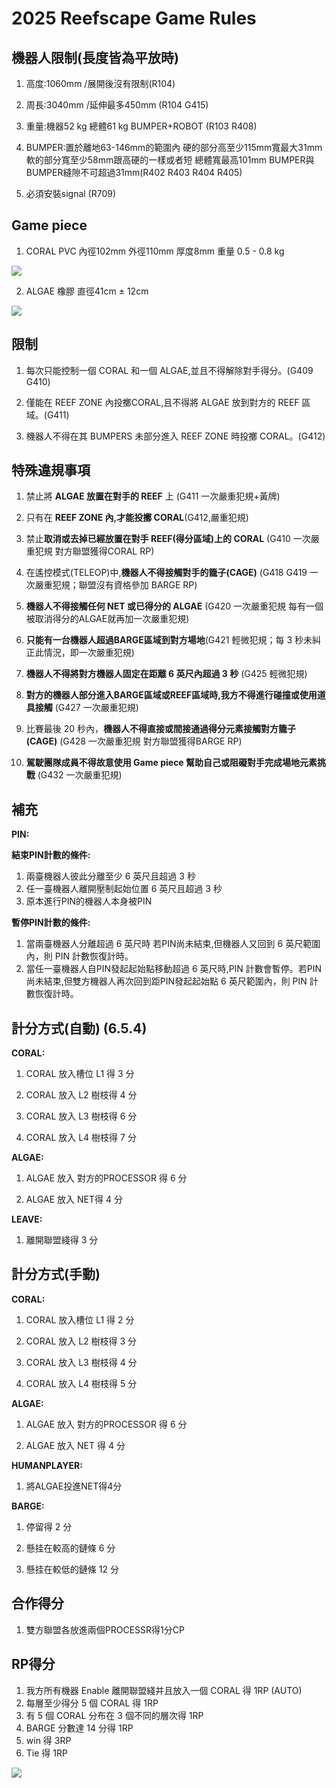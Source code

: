 <!-- title: FRC8725 2025規則整理 -->
<!-- description: 2025賽季規則整理 -->
<!-- category: Rules-->
<!-- tags: Reefscape -->
<!-- published time: 2025/01/06 -->

# 2025 Reefscape Game Rules
## 機器人限制(長度皆為平放時)
1. 高度:1060mm /展開後沒有限制(R104)

2. 周長:3040mm /延伸最多450mm (R104 G415)

3. 重量:機器52 kg 總體61 kg BUMPER+ROBOT (R103 R408)

4. BUMPER:置於離地63-146mm的範圍內 硬的部分高至少115mm寬最大31mm 軟的部分寬至少58mm跟高硬的一樣或者短 總體寬最高101mm BUMPER與BUMPER縫隙不可超過31mm(R402 R403 R404 R405)

5. 必須安裝signal (R709)

## Game piece
1. CORAL PVC 內徑102mm 外徑110mm 厚度8mm 重量 0.5 - 0.8 kg

![](image/articleImage/2025_gm/CORAL.png)

2. ALGAE 橡膠 直徑41cm ± 12cm

![](image/articleImage/2025_gm/ALGAE.png)

## 限制
1. 每次只能控制一個 CORAL 和一個 ALGAE,並且不得解除對手得分。(G409 G410)

2. 僅能在 REEF ZONE 內投擲CORAL,且不得將 ALGAE 放到對方的 REEF 區域。(G411)

3. 機器人不得在其 BUMPERS 未部分進入 REEF ZONE 時投擲 CORAL。(G412)


## 特殊違規事項
1. 禁止將 **ALGAE 放置在對手的 REEF** 上  (G411 一次嚴重犯規+黃牌)

2. 只有在 **REEF ZONE 內,才能投擲 CORAL**(G412,嚴重犯規) 

3. 禁止**取消或去掉已經放置在對手 REEF(得分區域)上的 CORAL**  (G410 一次嚴重犯規 對方聯盟獲得CORAL RP)

4. 在遙控模式(TELEOP)中,**機器人不得接觸對手的籠子(CAGE)**  (G418 G419 一次嚴重犯規；聯盟沒有資格參加 BARGE RP)

5. **機器人不得接觸任何 NET 或已得分的 ALGAE**  (G420 一次嚴重犯規 每有一個被取消得分的ALGAE就再加一次嚴重犯規)

6. **只能有一台機器人超過BARGE區域到對方場地**(G421 輕微犯規；每 3 秒未糾正此情況，即一次嚴重犯規)

7. **機器人不得將對方機器人固定在距離 6 英尺內超過 3 秒**  (G425 輕微犯規)

8. **對方的機器人部分進入BARGE區域或REEF區域時,我方不得進行碰撞或使用道具接觸**  (G427 一次嚴重犯規)

9. 比賽最後 20 秒內，**機器人不得直接或間接通過得分元素接觸對方籠子(CAGE)**  (G428 一次嚴重犯規 對方聯盟獲得BARGE RP)

10. **駕駛團隊成員不得故意使用 Game piece 幫助自己或阻礙對手完成場地元素挑戰**  (G432 一次嚴重犯規)
## 補充

**PIN:**

**結束PIN計數的條件:**

1. 兩臺機器人彼此分離至少 6 英尺且超過 3 秒
2. 任一臺機器人離開壓制起始位置 6 英尺且超過 3 秒
3. 原本進行PIN的機器人本身被PIN

**暫停PIN計數的條件:**

1. 當兩臺機器人分離超過 6 英尺時 若PIN尚未結束,但機器人又回到 6 英尺範圍內，則 PIN 計數恢復計時。
2. 當任一臺機器人自PIN發起起始點移動超過 6 英尺時,PIN 計數會暫停。若PIN尚未結束,但雙方機器人再次回到距PIN發起起始點 6 英尺範圍內，則 PIN 計數恢復計時。

## 計分方式(自動) (6.5.4)
**CORAL:**
 1. CORAL 放入槽位 L1 得 3 分

 2. CORAL 放入 L2 樹枝得 4 分

 3. CORAL 放入 L3 樹枝得 6 分

 4. CORAL 放入 L4 樹枝得 7 分

**ALGAE:**
 1. ALGAE 放入 對方的PROCESSOR 得 6 分

 2. ALGAE 放入 NET得 4 分

**LEAVE:**
 1. 離開聯盟綫得 3 分
 
## 計分方式(手動)
**CORAL:**
 1. CORAL 放入槽位 L1 得 2 分

 2. CORAL 放入 L2 樹枝得 3 分

 3. CORAL 放入 L3 樹枝得 4 分

 4. CORAL 放入 L4 樹枝得 5 分

**ALGAE:**
 1. ALGAE 放入 對方的PROCESSOR 得 6 分

 2. ALGAE 放入 NET 得 4 分

**HUMANPLAYER:**
 1. 將ALGAE投進NET得4分

 **BARGE:**
 1. 停留得 2 分

 2. 懸挂在較高的鏈條 6 分
 
 3. 懸挂在較低的鏈條 12 分

## 合作得分
1. 雙方聯盟各放進兩個PROCESSR得1分CP

## RP得分
1. 我方所有機器 Enable 離開聯盟綫并且放入一個 CORAL 得 1RP (AUTO)
2. 每層至少得分 5 個 CORAL 得 1RP
3. 有 5 個 CORAL 分布在 3 個不同的層次得 1RP
4. BARGE 分數達 14 分得 1RP
5. win 得 3RP
6. Tie 得 1RP

![](image/articleImage/2025_gm/points.png)